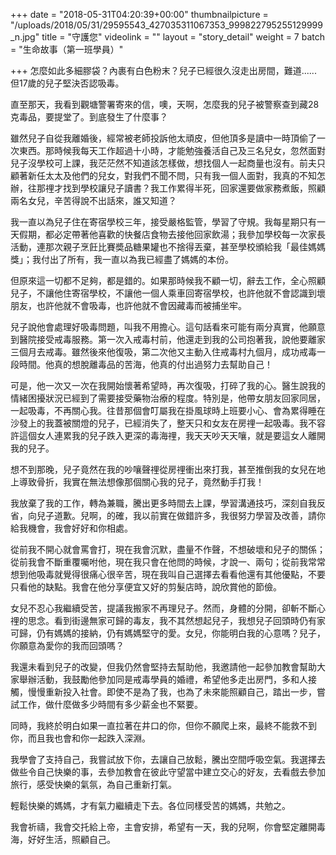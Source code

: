 +++
date = "2018-05-31T04:20:39+00:00"
thumbnailpicture = "/uploads/2018/05/31/29595543_427035311067353_999822795255129999_n.jpg"
title = "守護您"
videolink = ""
layout = "story_detail"
weight = 7 
batch =  "生命故事（第一班學員）" 


+++
怎麼如此多細膠袋？內裹有白色粉末？兒子已經很久沒走出房間，難道...... 但17歲的兒子堅決否認吸毒。

直至那天，我看到觀塘警署寄來的信，噢，天啊，怎麼我的兒子被警察查到藏28克毒品，要提堂了。到底發生了什麼事？

雖然兒子自從我離婚後，經常被老師投訴他太頑皮，但他頂多是讀中一時頂偷了一次東西。那時候我每天工作超過十小時，才能勉強養活自己及三名兒女，忽然面對兒子沒學校可上課，我茫茫然不知道該怎樣做，想找個人一起商量也沒有。前夫只顧著新任太太及他們的兒女，對我們不聞不問，只有我一個人面對，我真的不知怎辦，往那𥚃才找到學校讓兒子讀書？我工作累得半死，回家還要做家務煮飯，照顧兩名女兒，辛苦得說不出話來，誰又知道？

我一直以為兒子住在寄宿學校三年，接受嚴格監管，學習了守規。我每星期只有一天假期，都必定帶著他喜歡的快餐店食物去接他回家飲湯；我參加學校每一次家長活動，連那次親子烹飪比賽奬品糖果罐也不捨得丟棄，甚至學校頒給我「最佳媽媽獎」；我付出了所有，我一直以為我已經盡了媽媽的本份。

但原來這一切都不足夠，都是錯的。如果那時候我不顧一切，辭去工作，全心照顧兒子，不讓他住寄宿學校，不讓他一個人乘車回寄宿學校，也許他就不會認識到壞朋友，也許他就不會吸毒，也許他就不會因藏毒而被捕坐牢。

兒子說他會處理好吸毒問題，叫我不用擔心。這句話看來可能有兩分真實，他願意到醫院接受戒毒服務。第一次入戒毒村前，他還走到我的公司抱著我，說他要離家三個月去戒毒。雖然後來他復吸，第二次他又主動入住戒毒村九個月，成功戒毒一段時間。他真的想脫離毒品的苦海，他真的付出過努力去幫助自己！

可是，他一次又一次在我開始懷著希望時，再次復吸，打碎了我的心。醫生說我的情緒困擾狀況已經到了需要接受藥物治療的程度。特別是，他帶女朋友回家同居，一起吸毒，不再關心我。往昔那個會叮屬我在掛風球時上班要小心、會為累得睡在沙發上的我蓋被關燈的兒子，已經消失了，整天只和女友在房𥚃一起吸毒。我不容許這個女人連累我的兒子跌入更深的毒海𥚃，我天天吵天天嚷，就是要這女人離開我的兒子。

想不到那晚，兒子竟然在我的吵嚷聲𥚃從房𥚃衝出來打我，甚至推倒我的女兒在地上導致骨折，我實在無法想像那個關心我的兒子，竟然動手打我！

我放棄了我的工作，轉為兼職，騰出更多時間去上課，學習溝通技巧，深刻自我反省，向兒子道歉。兒啊，的確，我以前實在做錯許多，我很努力學習及改善，請你給我機會，我會好好和你相處。

從前我不開心就會罵會打，現在我會沉默，盡量不作聲，不想破壞和兒子的關係；從前我會不斷重覆囑咐他，現在我只會在他問的時候，才說一、兩句；從前我常常想到他吸毒就覺得很痛心很辛苦，現在我叫自己選擇去看看他還有其他優點，不要只看他的缺點。我會在他分享便宜又好的剪髮店時，說欣賞他的節儉。

女兒不忍心我繼續受苦，提議我搬家不再理兒子。然而，身體的分開，卻斬不斷心𥚃的思念。看到街邊無家可歸的毒友，我不其然想起兒子，我想兒子回頭時仍有家可歸，仍有媽媽的接納，仍有媽媽堅守的愛。女兒，你能明白我的心意嗎？兒子，你願意為愛你的我而回頭嗎？

我還未看到兒子的改變，但我仍然會堅持去幫助他，我邀請他一起參加教會幫助大家舉辦活動，我鼓勵他參加同是戒毒學員的婚禮，希望他多走出房門，多和人接觸，慢慢重新投入社會。即使不是為了我，也為了未來能照顧自己，踏出一步，嘗試工作，做什麼做多少時間有多少薪金也不緊要。

同時，我終於明白如果一直拉著在井口的你，但你不願爬上來，最終不能救不到你，而且我也會和你一起跌入深淵。

我學會了支持自己，我嘗試放下你，去讓自己放鬆，騰出空間呼吸空氣。我選擇去做些令自己快樂的事，去參加教會在彼此守望當中建立交心的好友，去看戲去參加旅行，感受快樂的氣氛，為自己重新打氣。

輕鬆快樂的媽媽，才有氣力繼續走下去。各位同樣受苦的媽媽，共勉之。

我會祈禱，我會交托給上帝，主會安排，希望有一天，我的兒啊，你會堅定離開毒海，好好生活，照顧自己。